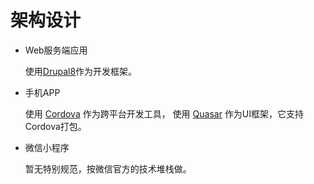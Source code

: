 # 架构设计

- Web服务端应用

  使用[Drupal8](https://www.drupal.org)作为开发框架。
  
- 手机APP
  
  使用 [Cordova](https://cordova.apache.org) 作为跨平台开发工具，
  使用 [Quasar](http://quasar-framework.org) 作为UI框架，它支持Cordova打包。
  
- 微信小程序

  暂无特别规范，按微信官方的技术堆栈做。
